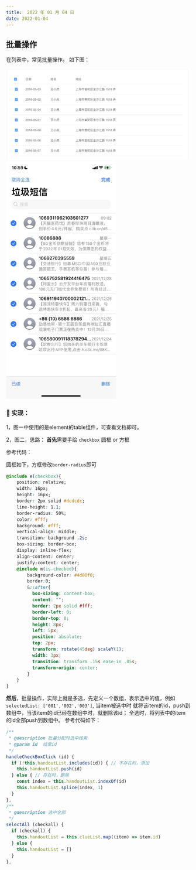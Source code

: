 ```yaml
---
title:  2022 年 01 月 04 日
date: 2022-01-04
---
```


<Boxx type='tip' />

## 批量操作

在列表中，常见批量操作。 如下图：

<img src="../../img/bate.jpg"   width="600px"  /> <br>
<img src="../../img/bate2.jpg"   width="300px"  />

### :strawberry: 实现：

1，图一中使用的是element的table组件，可查看文档即可。


2，图二，思路： **首先**需要手绘 ```checkbox``` 圆框 or 方框

参考代码：

圆框如下，方框修改```border-radius```即可
```css
@include e(checkbox){
    position: relative;
    width: 16px;
    height: 16px;
    border: 2px solid #dcdcdc;
    line-height: 1.1;
    border-radius: 50%;
    color: #fff;
    background: #fff;
    vertical-align: middle;
    transition: background .2s;
    box-sizing: border-box;
    display: inline-flex;
    align-content: center;
    justify-content: center;
    @include m(is-checked){
        background-color: #4d80f0;
        border:0;
        &::after{
          box-sizing: content-box;
          content: "";
          border: 2px solid #fff;
          border-left: 0;
          border-top: 0;
          height: 8px;
          left: 5px;
          position: absolute;
          top: 2px;
          transform: rotate(45deg) scaleY(1);
          width: 3px;
          transition: transform .15s ease-in .05s;
          transform-origin: center;
        }
    }
}
```

**然后**，批量操作，实际上就是多选，先定义一个数组，表示选中的值，例如 ```selectedList: ['001','002','003']```, 当item被选中时
就将该item的id，push到数组中，当该item的id已经在数组中时，就删除该id； 全选时，将列表中的item的id全部push到数组中。 参考代码如下：

```js
/**
 * @description 批量分配时选中线索
 * @param id  线索id
 */
handleCheckBoxClick (id) {
  if (!this.handoutList.includes(id)) { // 不存在时，添加
    this.handoutList.push(id)
  } else { // 存在时，删除
    const index = this.handoutList.indexOf(id)
    this.handoutList.splice(index, 1)
  }
},
/**
 * @description 选中全部
 */
selectAll (checkall) {
  if (checkall) {
    this.handoutList = this.clueList.map((item) => item.id)
  } else {
    this.handoutList = []
  }
},
```